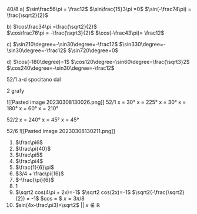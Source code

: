 
40/8
a)
$\sin\frac56\pi = \frac12$
$\sin\frac{15}3\pi =0$
$\sin(-\frac74\pi) = \frac{\sqrt2}{2}$

b)
$\cos\frac34\pi  =\frac{\sqrt2}{2}$  
$\cos\frac76\pi = -\frac{\sqrt3}{2}$
$\cos(-\frac43\pi)= \frac12$

c)
$\sin210\degree=-\sin30\degree=-\frac12$
$\sin330\degree=-\sin30\degree=-\frac12$
$\sin720\degree=0$

d)
$\cos(-180\degree)=1$
$\cos120\degree=\sin60\degree=\frac{\sqrt3}2$
$\cos240\degree=-\sin30\degree=-\frac12$


52/1 a-d
spocitano dal

2 grafy 

![[Pasted image 20230308130026.png]]
52/1
x = 30°
x = 225°
x = 30°
x = 180°
x = 60°
x =  210°

52/2
x = 240°
x = 45°
x = 45°



52/6
![[Pasted image 20230308130211.png]]

1. $\frac\pi6$
2. $\frac\pi{40}$
3. $\frac\pi5$
4. $\frac\pi4$
5. $\frac{1}{6}\pi$
6. $3/4 + \frac\pi{16}$
7. $-\frac{\pi}{6}$
8. 1
9. $\sqrt2 cos(4\pi + 2x)=-1$ 
$\sqrt2 cos(2x)=-1$
$\sqrt2(-\frac{\sqrt2}{2}) = -1$
$cos = $
$x = 3\pi/8$
12. $sin(4x-\frac\pi3)=\sqrt2$ || $x \notin \mathbb{R}$




